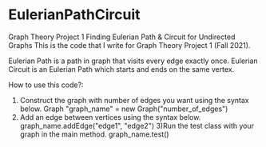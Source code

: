# EulerianPathCircuit

Graph Theory Project 1
Finding Eulerian Path & Circuit for Undirected Graphs
This is the code that I write for Graph Theory Project 1 (Fall 2021).

Eulerian Path is a path in graph that visits every edge exactly once. 
Eulerian Circuit is an Eulerian Path which starts and ends on the same vertex. 

How to use this code?:
1) Construct the graph with number of edges you want using the syntax below.
    Graph "graph_name" = new Graph("number_of_edges")
2) Add an edge between vertices using the syntax below.
    graph_name.addEdge("edge1", "edge2")
3)Run the test class with your graph in the main method.
    graph_name.test()
